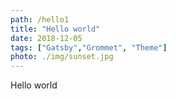 ```yaml
---
path: /hello1
title: "Hello world"
date: 2018-12-05
tags: ["Gatsby","Grommet", "Theme"]
photo: ./img/sunset.jpg
---
```


Hello world

